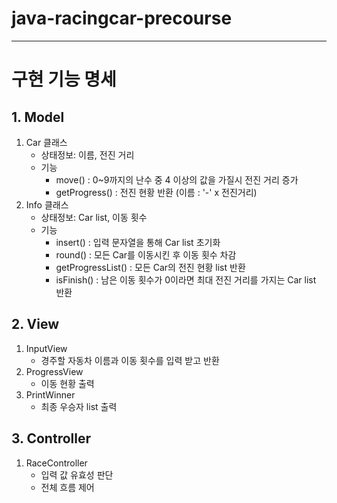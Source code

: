 # java-racingcar-precourse

---
# 구현 기능 명세
## 1. Model
1. Car 클래스
    - 상태정보: 이름, 전진 거리
    - 기능
        - move() : 0~9까지의 난수 중 4 이상의 값을 가질시 전진 거리 증가
        - getProgress() : 전진 현황 반환 (이름 : '-' x 전진거리)
2. Info 클래스
    - 상태정보: Car list, 이동 횟수
    - 기능
        - insert() : 입력 문자열을 통해 Car list 초기화
        - round() : 모든 Car를 이동시킨 후 이동 횟수 차감
        - getProgressList() : 모든 Car의 전진 현황 list 반환
        - isFinish() : 남은 이동 횟수가 0이라면 최대 전진 거리를 가지는 Car list 반환
## 2. View
1. InputView
    - 경주할 자동차 이름과 이동 횟수를 입력 받고 반환
2. ProgressView
    - 이동 현황 출력
3. PrintWinner
    - 최종 우승자 list 출력
## 3. Controller
1. RaceController
    - 입력 값 유효성 판단
    - 전체 흐름 제어